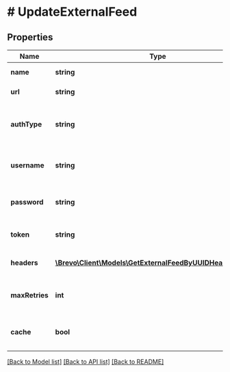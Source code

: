 # # UpdateExternalFeed

## Properties

Name | Type | Description | Notes
------------ | ------------- | ------------- | -------------
**name** | **string** | Name of the feed | [optional]
**url** | **string** | URL of the feed | [optional]
**authType** | **string** | Auth type of the feed:  * &#x60;basic&#x60;  * &#x60;token&#x60;  * &#x60;noAuth&#x60; | [optional]
**username** | **string** | Username for authType &#x60;basic&#x60; | [optional]
**password** | **string** | Password for authType &#x60;basic&#x60; | [optional]
**token** | **string** | Token for authType &#x60;token&#x60; | [optional]
**headers** | [**\Brevo\Client\Models\GetExternalFeedByUUIDHeadersInner[]**](GetExternalFeedByUUIDHeadersInner.md) | Custom headers for the feed | [optional]
**maxRetries** | **int** | Maximum number of retries on the feed url | [optional] [default to 5]
**cache** | **bool** | Toggle caching of feed url response | [optional] [default to false]

[[Back to Model list]](../../README.md#models) [[Back to API list]](../../README.md#endpoints) [[Back to README]](../../README.md)
